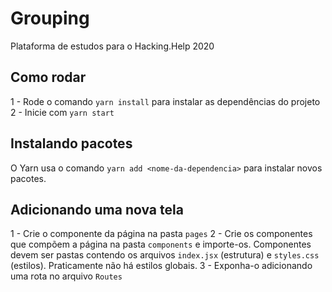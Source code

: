 # Grouping

Plataforma de estudos para o Hacking.Help 2020

## Como rodar

1 - Rode o comando `yarn install` para instalar as dependências do projeto
2 - Inicie com `yarn start`

## Instalando pacotes

O Yarn usa o comando `yarn add <nome-da-dependencia>` para instalar novos pacotes.

## Adicionando uma nova tela

1 - Crie o componente da página na pasta `pages`
2 - Crie os componentes que compõem a página na pasta `components` e importe-os. Componentes devem ser pastas contendo os arquivos `index.jsx` (estrutura) e `styles.css` (estilos). Praticamente não há estilos globais.
3 - Exponha-o adicionando uma rota no arquivo `Routes`
